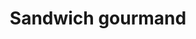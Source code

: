 ---
title: "Sandwich gourmand"
description: "Salade et mayonnaise au choix : jambon blanc, bayonne, poulet, emmental, rillettes"
price: "4.50"
image: "sandwich_gourmand.webp"
---